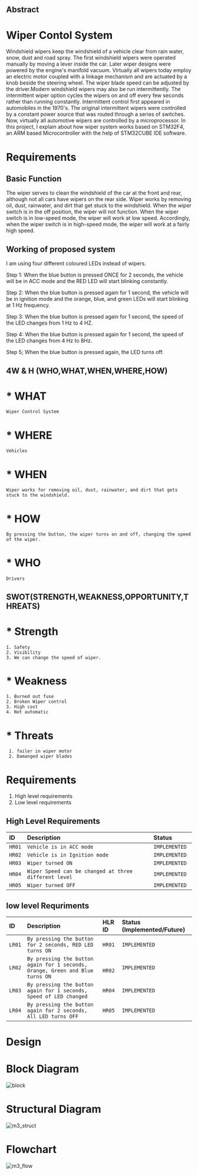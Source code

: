 ## Abstract

# Wiper Contol System 
Windshield wipers keep the windshield of a vehicle clear from rain water, snow, dust and road spray. The first windshield wipers were operated manually by moving a lever inside the car. Later wiper designs were powered by the engine's manifold vacuum. Virtually all wipers today employ an electric motor coupled with a linkage mechanism and are actuated by a knob beside the steering wheel. The wiper blade speed can be adjusted by the driver.Modern windshield wipers may also be run intermittently. The intermittent wiper option cycles the wipers on and off every few seconds rather than running constantly. Intermittent control first appeared in automobiles in the 1970's. The original intermittent wipers were controlled by a constant power source that was routed through a series of switches. Now, virtually all automotive wipers are controlled by a microprocessor. In this project, I explain about how wiper system works based on STM32F4, an ARM based Microcontroller with the help of STM32CUBE IDE software.


# Requirements

## Basic Function
The wiper serves to clean the windshield of the car at the front and rear, although not all cars have wipers on the rear side. Wiper works by removing oil, dust, rainwater, and dirt that get stuck to the windshield. When the wiper switch is in the off position, the wiper will not function. When the wiper switch is in low-speed mode, the wiper will work at low speed. Accordingly, when the wiper switch is in high-speed mode, the wiper will work at a fairly high speed.


## Working of proposed system

I am using four different coloured LEDs instead of wipers. 

Step 1: When the blue button is pressed ONCE for 2 seconds, the vehicle will be in ACC mode and the RED LED will start blinking constantly.

Step 2: When the blue button is pressed again for 1 second, the vehicle will be in ignition mode and the orange, blue, and green LEDs will start        blinking at 1 Hz frequency.

Step 3: When the blue button is pressed again for 1 second, the speed of the LED changes from 1 Hz to 4 HZ.

Step 4: When the blue button is pressed again for 1 second, the speed of the LED changes from 4 Hz to 8Hz.

Step 5; When the blue button is pressed again, the LED turns off.

## 4W & H  (WHO,WHAT,WHEN,WHERE,HOW)

# * WHAT
    Wiper Control System
    
# * WHERE
    Vehicles
    
# * WHEN
    Wiper works for removing oil, dust, rainwater, and dirt that gets stuck to the windshield.
    
# * HOW
    By pressing the button, the wiper turns on and off, changing the speed of the wiper. 
    
# * WHO
    Drivers
    

## SWOT(STRENGTH,WEAKNESS,OPPORTUNITY,THREATS)

# * Strength
    1. Safety
    2. Visibility
    3. We can change the speed of wiper.
    
# * Weakness
    1. Burned out fuse
    2. Broken Wiper control
    3. High cost
    4. Not automatic
    
 # * Threats
     1. failer in wiper motor
     2. Damanged wiper blades
     
 # Requirements 
   1. High level requirements
   2. Low level requirements
   
 ## High Level Requirements

| ID        |  Description                                       |  Status         |
| :-------- | :--------------------------------                  | :-------------- |
|`HR01`	    |`Vehicle is in ACC mode `                           |`IMPLEMENTED`  |
|  `HR02`   | `Vehicle is in Ignition mode`                      | `IMPLEMENTED `  |   
|`HR03`     | `Wiper turned ON`                                  |`IMPLEMENTED`    |
|`HR04`	    |`Wiper Speed can be changed at three different level`|`IMPLEMENTED`    |
|`HR05`	    |`Wiper turned OFF`                                   |`IMPLEMENTED`    |


## low level Requriments  

|  ID   |  Description                                                                 |  HLR ID              | Status (Implemented/Future)|           
| :-----| :----------------------------------------------------                        | :--------------------| :-------------------       |
| `LR01`|	`By pressing the button for 2 seconds, RED LED turns ON `                  |`HR01`                |	`IMPLEMENTED`              |
|`LR02`	|  `By pressing the button again for 1 seconds, Orange, Green and Blue turns ON`|     ` HR02`	        |`IMPLEMENTED`             |
|`LR03` |	`By pressing the button again for 1 seconds, Speed of LED changed          `|  `HR04`              |	`IMPLEMENTED`          |
|`LR04`|	`By pressing the button again for 2 seconds, All LED turns OFF  `	        |       `HR05`          |`IMPLEMENTED`             |



# Design

# Block Diagram
![block](https://user-images.githubusercontent.com/101784923/168284785-d611a2ce-3dfe-4999-a7bc-bcfe0371c18f.png)



# Structural Diagram
![m3_struct](https://user-images.githubusercontent.com/101784923/168285101-ec9ccb30-b6b1-49df-869b-438b5ad5a5ed.png)





# Flowchart 
![m3_flow](https://user-images.githubusercontent.com/101784923/168285176-dc698d6d-e997-403c-9b6d-e449e9425637.png)

